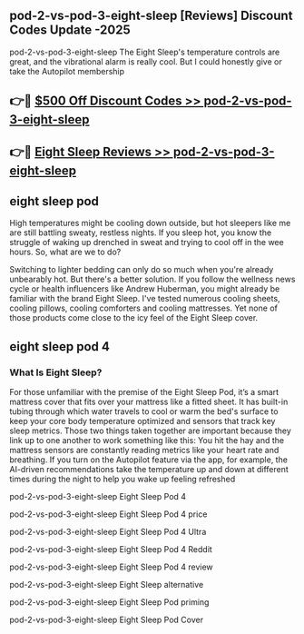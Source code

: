 ## pod-2-vs-pod-3-eight-sleep [Reviews​] Discount Codes Update -2025

pod-2-vs-pod-3-eight-sleep The Eight Sleep's temperature controls are great, and the vibrational alarm is really cool. But I could honestly give or take the Autopilot membership

## 👉🔴 [$500 Off Discount Codes >> pod-2-vs-pod-3-eight-sleep](http://download.freeplayer.one?title=pod-2-vs-pod-3-eight-sleep&ref=18-ES)

## 👉🔴 [Eight Sleep Reviews >> pod-2-vs-pod-3-eight-sleep](http://download.freeplayer.one?title=pod-2-vs-pod-3-eight-sleep&ref=18-ES)

## eight sleep pod

High temperatures might be cooling down outside, but hot sleepers like me are still battling sweaty, restless nights. If you sleep hot, you know the struggle of waking up drenched in sweat and trying to cool off in the wee hours. So, what are we to do?

Switching to lighter bedding can only do so much when you're already unbearably hot. But there's a better solution. If you follow the wellness news cycle or health influencers like Andrew Huberman, you might already be familiar with the brand Eight Sleep. I've tested numerous cooling sheets, cooling pillows, cooling comforters and cooling mattresses. Yet none of those products come close to the icy feel of the Eight Sleep cover.

## eight sleep pod 4

### What Is Eight Sleep?

For those unfamiliar with the premise of the Eight Sleep Pod, it’s a smart mattress cover that fits over your mattress like a fitted sheet. It has built-in tubing through which water travels to cool or warm the bed's surface to keep your core body temperature optimized and sensors that track key sleep metrics. Those two things taken together are important because they link up to one another to work something like this: You hit the hay and the mattress sensors are constantly reading metrics like your heart rate and breathing. If you turn on the Autopilot feature via the app, for example, the AI-driven recommendations take the temperature up and down at different times during the night to help you wake up feeling refreshed

pod-2-vs-pod-3-eight-sleep Eight Sleep Pod 4

pod-2-vs-pod-3-eight-sleep Eight Sleep Pod 4 price

pod-2-vs-pod-3-eight-sleep Eight Sleep Pod 4 Ultra

pod-2-vs-pod-3-eight-sleep Eight Sleep Pod 4 Reddit

pod-2-vs-pod-3-eight-sleep Eight Sleep Pod 4 review

pod-2-vs-pod-3-eight-sleep Eight Sleep alternative

pod-2-vs-pod-3-eight-sleep Eight Sleep Pod priming

pod-2-vs-pod-3-eight-sleep Eight Sleep Pod Cover